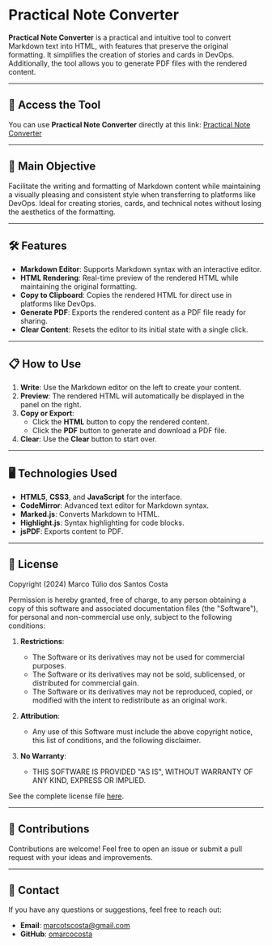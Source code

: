 # Practical Note Converter

**Practical Note Converter** is a practical and intuitive tool to convert Markdown text into HTML, with features that preserve the original formatting. It simplifies the creation of stories and cards in DevOps. Additionally, the tool allows you to generate PDF files with the rendered content.

---

## 🌟 Access the Tool

You can use **Practical Note Converter** directly at this link: [Practical Note Converter](https://o-marcocosta.github.io/Practical-Note-Converter/)

---

## 🚀 Main Objective

Facilitate the writing and formatting of Markdown content while maintaining a visually pleasing and consistent style when transferring to platforms like DevOps. Ideal for creating stories, cards, and technical notes without losing the aesthetics of the formatting.

---

## 🛠️ Features

- **Markdown Editor**: Supports Markdown syntax with an interactive editor.
- **HTML Rendering**: Real-time preview of the rendered HTML while maintaining the original formatting.
- **Copy to Clipboard**: Copies the rendered HTML for direct use in platforms like DevOps.
- **Generate PDF**: Exports the rendered content as a PDF file ready for sharing.
- **Clear Content**: Resets the editor to its initial state with a single click.

---

## 📋 How to Use

1. **Write**: Use the Markdown editor on the left to create your content.
2. **Preview**: The rendered HTML will automatically be displayed in the panel on the right.
3. **Copy or Export**:
   - Click the **HTML** button to copy the rendered content.
   - Click the **PDF** button to generate and download a PDF file.
4. **Clear**: Use the **Clear** button to start over.

---

## 🖥️ Technologies Used

- **HTML5**, **CSS3**, and **JavaScript** for the interface.
- **CodeMirror**: Advanced text editor for Markdown syntax.
- **Marked.js**: Converts Markdown to HTML.
- **Highlight.js**: Syntax highlighting for code blocks.
- **jsPDF**: Exports content to PDF.

---

## 📜 License

Copyright (2024) Marco Túlio dos Santos Costa

Permission is hereby granted, free of charge, to any person obtaining a copy of this software and associated documentation files (the "Software"), for personal and non-commercial use only, subject to the following conditions:

1. **Restrictions**:
   - The Software or its derivatives may not be used for commercial purposes.
   - The Software or its derivatives may not be sold, sublicensed, or distributed for commercial gain.
   - The Software or its derivatives may not be reproduced, copied, or modified with the intent to redistribute as an original work.

2. **Attribution**:
   - Any use of this Software must include the above copyright notice, this list of conditions, and the following disclaimer.

3. **No Warranty**:
   - THIS SOFTWARE IS PROVIDED "AS IS", WITHOUT WARRANTY OF ANY KIND, EXPRESS OR IMPLIED.

See the complete license file [here](./LICENSE).

---

## 📝 Contributions

Contributions are welcome! Feel free to open an issue or submit a pull request with your ideas and improvements.

---

## 📧 Contact

If you have any questions or suggestions, feel free to reach out:
- **Email**: [marcotscosta@gmail.com](mailto:marcotscosta@gmail.com)
- **GitHub**: [omarcocosta](https://github.com/omarcocosta)

